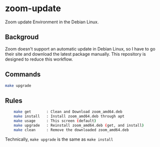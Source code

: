 # zoom-update

Zoom update Environment in the Debian Linux.

## Backgroud

Zoom doesn't support an automatic update in Debian Linux, so I have to go their site and download the latest package manually. This repository is designed to reduce this workflow.

## Commands

```bash
make upgrade
```

## Rules

```bash
    make get       : Clean and Download zoom_amd64.deb
    make install   : Install zoom_amd64.deb through apt
    make usage     : This screen (default)
    make upgrade   : Reinstall zoom_amd64.deb (get, and install)
    make clean     : Remove the downloaded zoom_amd64.deb
```

Technically, `make upgrade` is the same as `make install`
